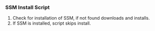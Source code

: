 ### SSM Install Script
1. Check for installation of SSM, if not found downloads and installs. 
2. If SSM is installed, script skips install. 